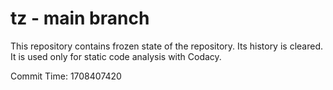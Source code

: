 # tz - main branch

This repository contains frozen state of the repository.
Its history is cleared. It is used only for static code
analysis with Codacy.

Commit Time: 1708407420